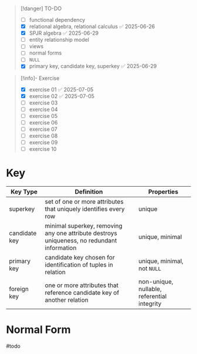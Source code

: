 > [!danger] TO-DO
> - [ ] functional dependency
> - [x] relational algebra, relational calculus ✅ 2025-06-26
> - [x] SPJR algebra ✅ 2025-06-29
> - [ ] entity relationship model
> - [ ] views
> - [ ] normal forms
> - [ ] `NULL`
> - [x] primary key, candidate key, superkey ✅ 2025-06-29

> [!info]- Exercise
> - [x] exercise 01 ✅ 2025-07-05
> - [x] exercise 02 ✅ 2025-07-05
> - [ ] exercise 03
> - [ ] exercise 04
> - [ ] exercise 05
> - [ ] exercise 06
> - [ ] exercise 07
> - [ ] exercise 08
> - [ ] exercise 09
> - [ ] exercise 10


# Key
| Key Type      | Definition                                                                                 | Properties                                  |
| ------------- | ------------------------------------------------------------------------------------------ | ------------------------------------------- |
| superkey      | set of one or more attributes that uniquely identifies every row                           | unique                                      |
| candidate key | minimal superkey, removing any one attribute destroys uniqueness, no redundant information | unique, minimal                             |
| primary key   | candidate key chosen for identification of tuples in relation                              | unique, minimal, not `NULL`                 |
| foreign key   | one or more attributes that reference candidate key of another relation                    | non-unique, nullable, referential integrity |

# Normal Form
#todo 

